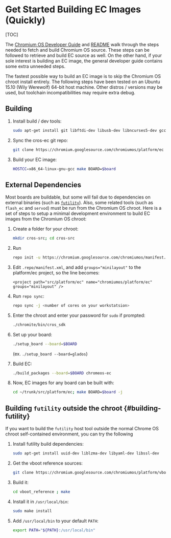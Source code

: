 # Get Started Building EC Images (Quickly)

[TOC]

The
[Chromium OS Developer Guide](https://chromium.googlesource.com/chromiumos/docs/+/master/developer_guide.md)
and [README](../README.md) walk through the steps needed to fetch and build
Chromium OS source. These steps can be followed to retrieve and build EC source
as well. On the other hand, if your sole interest is building an EC image, the
general developer guide contains some extra unneeded steps.

The fastest possible way to build an EC image is to skip the Chromium OS chroot
install entirely. The following steps have been tested on an Ubuntu 15.10 (Wily
Werewolf) 64-bit host machine. Other distros / versions may be used, but
toolchain incompatibilities may require extra debug.

## Building

1.  Install build / dev tools:

    ```bash
    sudo apt-get install git libftdi-dev libusb-dev libncurses5-dev gcc-arm-none-eabi
    ```

1.  Sync the cros-ec git repo:

    ```bash
    git clone https://chromium.googlesource.com/chromiumos/platform/ec
    ```

1.  Build your EC image:

    ```bash
    HOSTCC=x86_64-linux-gnu-gcc make BOARD=$board
    ```

## External Dependencies

Most boards are buildable, but some will fail due to dependencies on external
binaries (such as [`futility`](#building-futility)). Also, some related tools
(such as `flash_ec` and `servod`) must be run from the Chromium OS chroot. Here
is a set of steps to setup a minimal development environment to build EC images
from the Chromium OS chroot:

1.  Create a folder for your chroot:

    ```bash
    mkdir cros-src; cd cros-src
    ```

1.  Run

    ```bash
    repo init -u https://chromium.googlesource.com/chromiumos/manifest.git --repo-url https://chromium.googlesource.com/external/repo.git -g minilayout
    ```

1.  Edit `.repo/manifest.xml`, and add `groups="minilayout"` to the platform/ec
    project, so the line becomes:

    ```
    <project path="src/platform/ec" name="chromiumos/platform/ec" groups="minilayout" />
    ```

1.  Run `repo sync`:

    ```bash
    repo sync -j <number of cores on your workstatsion>
    ```

1.  Enter the chroot and enter your password for `sudo` if prompted:

    ```bash
    ./chromite/bin/cros_sdk
    ```

1.  Set up your board:

    ```bash
    ./setup_board --board=$BOARD
    ```

    (ex. `./setup_board --board=glados`)

1.  Build EC:

    ```bash
    ./build_packages --board=$BOARD chromeos-ec
    ```

1.  Now, EC images for any board can be built with:

    ```bash
    cd ~/trunk/src/platform/ec; make BOARD=$board -j
    ```

## Building `futility` outside the chroot {#building-futility}

If you want to build the `futility` host tool outside the normal Chrome OS
chroot self-contained environment, you can try the following

1.  Install futility build dependencies:

    ```bash
    sudo apt-get install uuid-dev liblzma-dev libyaml-dev libssl-dev
    ```

1.  Get the vboot reference sources:

    ```bash
    git clone https://chromium.googlesource.com/chromiumos/platform/vboot_reference
    ```

1.  Build it:

    ```bash
    cd vboot_reference ; make
    ```

1.  Install it in `/usr/local/bin`:

    ```bash
    sudo make install
    ```

1.  Add `/usr/local/bin` to your default `PATH`:

    ```bash
    export PATH="${PATH}:/usr/local/bin"
    ```
